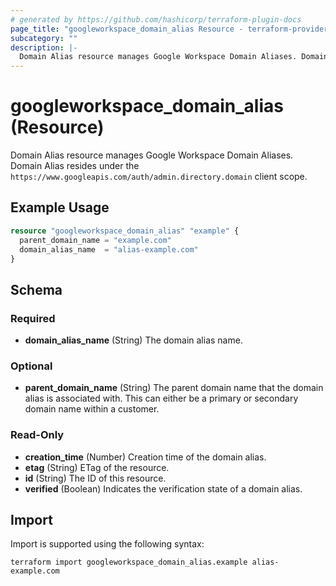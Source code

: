 ```yaml
---
# generated by https://github.com/hashicorp/terraform-plugin-docs
page_title: "googleworkspace_domain_alias Resource - terraform-provider-googleworkspace"
subcategory: ""
description: |-
  Domain Alias resource manages Google Workspace Domain Aliases. Domain Alias resides under the https://www.googleapis.com/auth/admin.directory.domain client scope.
---
```


# googleworkspace_domain_alias (Resource)

Domain Alias resource manages Google Workspace Domain Aliases. Domain Alias resides under the `https://www.googleapis.com/auth/admin.directory.domain` client scope.

## Example Usage

```terraform
resource "googleworkspace_domain_alias" "example" {
  parent_domain_name = "example.com"
  domain_alias_name  = "alias-example.com"
}
```

<!-- schema generated by tfplugindocs -->
## Schema

### Required

- **domain_alias_name** (String) The domain alias name.

### Optional

- **parent_domain_name** (String) The parent domain name that the domain alias is associated with. This can either be a primary or secondary domain name within a customer.

### Read-Only

- **creation_time** (Number) Creation time of the domain alias.
- **etag** (String) ETag of the resource.
- **id** (String) The ID of this resource.
- **verified** (Boolean) Indicates the verification state of a domain alias.

## Import

Import is supported using the following syntax:

```shell
terraform import googleworkspace_domain_alias.example alias-example.com
```
